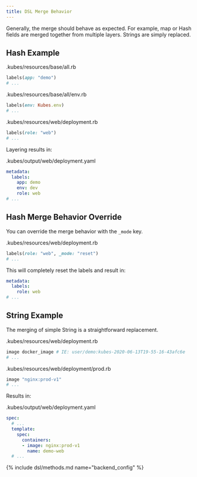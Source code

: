 ```yaml
---
title: DSL Merge Behavior
---
```


Generally, the merge should behave as expected. For example, map or Hash fields are merged together from multiple layers. Strings are simply replaced.

## Hash Example

.kubes/resources/base/all.rb

```ruby
labels(app: "demo")
# ...
```

.kubes/resources/base/all/env.rb

```ruby
labels(env: Kubes.env)
# ...
```

.kubes/resources/web/deployment.rb

```ruby
labels(role: "web")
# ...
```

Layering results in:

.kubes/output/web/deployment.yaml

```yaml
metadata:
  labels:
    app: demo
    env: dev
    role: web
# ...
```

## Hash Merge Behavior Override

You can override the merge behavior with the `_mode` key.

.kubes/resources/web/deployment.rb

```ruby
labels(role: "web", _mode: "reset")
# ...
```

This will completely reset the labels and result in:

```yaml
metadata:
  labels:
    role: web
# ...
```

## String Example

The merging of simple String is a straightforward replacement.

.kubes/resources/web/deployment.rb

```ruby
image docker_image # IE: user/demo:kubes-2020-06-13T19-55-16-43afc6e
# ...
```

.kubes/resources/web/deployment/prod.rb

```ruby
image "nginx:prod-v1"
# ...
```

Results in:

.kubes/output/web/deployment.yaml

```yaml
spec:
  # ...
  template:
    spec:
      containers:
      - image: nginx:prod-v1
        name: demo-web
  # ...
```

{% include dsl/methods.md name="backend_config" %}
